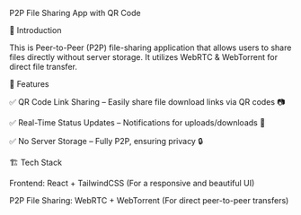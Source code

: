 P2P File Sharing App with QR Code 

🚀 Introduction

This is Peer-to-Peer (P2P) file-sharing application that allows users to share files directly without server storage. It utilizes WebRTC & WebTorrent for direct file transfer.

🎯 Features

✅ QR Code Link Sharing – Easily share file download links via QR codes 📷

✅ Real-Time Status Updates – Notifications for uploads/downloads 🔔

✅ No Server Storage – Fully P2P, ensuring privacy 🔒

🏗 Tech Stack

Frontend: React + TailwindCSS (For a responsive and beautiful UI)

P2P File Sharing: WebRTC + WebTorrent (For direct peer-to-peer transfers)
